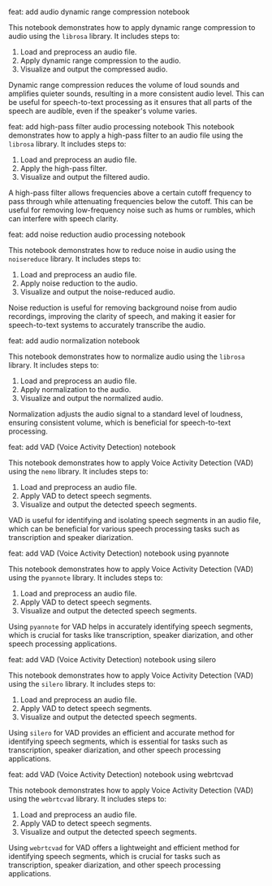 feat: add audio dynamic range compression notebook

This notebook demonstrates how to apply dynamic range compression to audio using the `librosa` library. It includes steps to:
 1. Load and preprocess an audio file.
 2. Apply dynamic range compression to the audio.
 3. Visualize and output the compressed audio.

Dynamic range compression reduces the volume of loud sounds and amplifies quieter sounds, resulting in a more consistent audio level. This can be useful for speech-to-text processing as it ensures that all parts of the speech are audible, even if the speaker's volume varies.


feat: add high-pass filter audio processing notebook
This notebook demonstrates how to apply a high-pass filter to an audio file using the `librosa` library. It includes steps to:

 1. Load and preprocess an audio file.
 2. Apply the high-pass filter.
 3. Visualize and output the filtered audio.
 
A high-pass filter allows frequencies above a certain cutoff frequency to pass through while attenuating frequencies below the cutoff. This can be useful for removing low-frequency noise such as hums or rumbles, which can interfere with speech clarity.

feat: add noise reduction audio processing notebook

This notebook demonstrates how to reduce noise in audio using the `noisereduce` library. It includes steps to:
 1. Load and preprocess an audio file.   
 2. Apply noise reduction to the audio.   
 3. Visualize and output the noise-reduced audio.

Noise reduction is useful for removing background noise from audio recordings, improving the clarity of speech, and making it easier for speech-to-text systems to accurately transcribe the audio.


feat: add audio normalization notebook

This notebook demonstrates how to normalize audio using the `librosa` library. It includes steps to:

 1. Load and preprocess an audio file.   
 2. Apply normalization to the audio.     
 3. Visualize and output the normalized audio.

Normalization adjusts the audio signal to a standard level of loudness, ensuring consistent volume, which is beneficial for speech-to-text processing. 



feat: add VAD (Voice Activity Detection) notebook

This notebook demonstrates how to apply Voice Activity Detection (VAD) using the `nemo` library. It includes steps to:
1. Load and preprocess an audio file.
2. Apply VAD to detect speech segments.
3. Visualize and output the detected speech segments.

VAD is useful for identifying and isolating speech segments in an audio file, which can be beneficial for various speech processing tasks such as transcription and speaker diarization.

feat: add VAD (Voice Activity Detection) notebook using pyannote

This notebook demonstrates how to apply Voice Activity Detection (VAD) using the `pyannote` library. It includes steps to:
1. Load and preprocess an audio file.
2. Apply VAD to detect speech segments.
3. Visualize and output the detected speech segments.

Using `pyannote` for VAD helps in accurately identifying speech segments, which is crucial for tasks like transcription, speaker diarization, and other speech processing applications.

feat: add VAD (Voice Activity Detection) notebook using silero

This notebook demonstrates how to apply Voice Activity Detection (VAD) using the `silero` library. It includes steps to:
1. Load and preprocess an audio file.
2. Apply VAD to detect speech segments.
3. Visualize and output the detected speech segments.

Using `silero` for VAD provides an efficient and accurate method for identifying speech segments, which is essential for tasks such as transcription, speaker diarization, and other speech processing applications.

feat: add VAD (Voice Activity Detection) notebook using webrtcvad

This notebook demonstrates how to apply Voice Activity Detection (VAD) using the `webrtcvad` library. It includes steps to:
1. Load and preprocess an audio file.
2. Apply VAD to detect speech segments.
3. Visualize and output the detected speech segments.

Using `webrtcvad` for VAD offers a lightweight and efficient method for identifying speech segments, which is crucial for tasks such as transcription, speaker diarization, and other speech processing applications.
